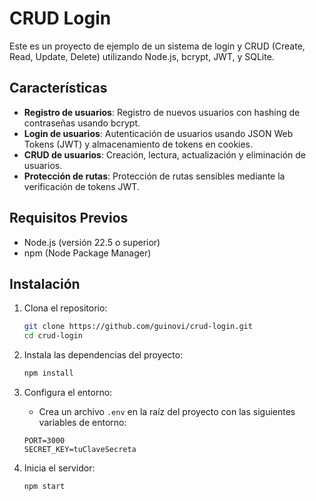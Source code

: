# CRUD Login

Este es un proyecto de ejemplo de un sistema de login y CRUD (Create, Read, Update, Delete) utilizando Node.js, bcrypt, JWT, y SQLite. 

## Características

- **Registro de usuarios**: Registro de nuevos usuarios con hashing de contraseñas usando bcrypt.
- **Login de usuarios**: Autenticación de usuarios usando JSON Web Tokens (JWT) y almacenamiento de tokens en cookies.
- **CRUD de usuarios**: Creación, lectura, actualización y eliminación de usuarios.
- **Protección de rutas**: Protección de rutas sensibles mediante la verificación de tokens JWT.

## Requisitos Previos

- Node.js (versión 22.5 o superior)
- npm (Node Package Manager)

## Instalación

1. Clona el repositorio:
    ```bash
    git clone https://github.com/guinovi/crud-login.git
    cd crud-login
    ```

2. Instala las dependencias del proyecto:
    ```bash
    npm install
    ```

3. Configura el entorno:
   - Crea un archivo `.env` en la raíz del proyecto con las siguientes variables de entorno:
    ```env
    PORT=3000
    SECRET_KEY=tuClaveSecreta
    ```

4. Inicia el servidor:
    ```bash
    npm start
    ```


